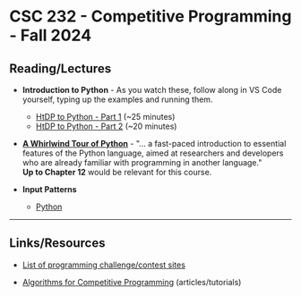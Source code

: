 # CSC 232 - Competitive Programming - Fall 2024

## Reading/Lectures

- **Introduction to Python** - As you watch these, follow along in VS Code yourself, typing up the examples and running them.
    - [HtDP to Python - Part 1](https://berry.video.yuja.com/V/Video?v=9408398&node=41068705&a=85782922) (~25 minutes)
    - [HtDP to Python - Part 2](https://berry.video.yuja.com/V/Video?v=9408410&node=41068731&a=63047133) (~20 minutes)

- [**A Whirlwind Tour of Python**](https://jakevdp.github.io/WhirlwindTourOfPython/) - "... a fast-paced introduction to essential features of the Python language, aimed at researchers and developers who are already familiar with programming in another language."
<br>        **Up to Chapter 12** would be relevant for this course.


- **Input Patterns**
    - [Python](input-patterns/input-patterns.md) 

<hr>

## Links/Resources

- [List of programming challenge/contest sites](sites.md)

- [Algorithms for Competitive Programming](https://cp-algorithms.com/) (articles/tutorials)

